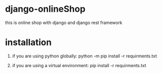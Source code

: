 # django-onlineShop
this is online shop with django and django rest framework


# installation
 1) if you are using python globally:
 python -m pip install -r requirments.txt
 
 2) if you are using a virtual environment:
 pip install -r requirments.txt
